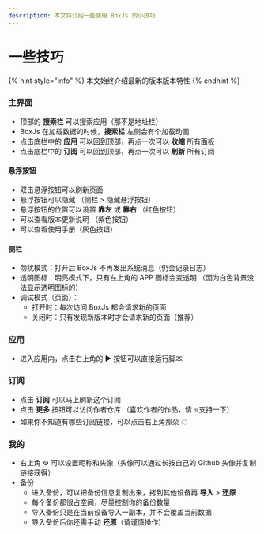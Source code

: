```yaml
---
description: 本文将介绍一些使用 BoxJs 的小技巧
---
```


# 一些技巧

{% hint style="info" %}
本文始终介绍最新的版本版本特性
{% endhint %}

### 主界面

* 顶部的 **搜索栏** 可以搜索应用（那不是地址栏）
* BoxJs 在加载数据的时候，**搜索栏** 左侧会有个加载动画
* 点击底栏中的 **应用** 可以回到顶部，再点一次可以 **收缩** 所有面板
* 点击底栏中的 **订阅** 可以回到顶部，再点一次可以 **刷新** 所有订阅

#### 悬浮按钮

* 双击悬浮按钮可以刷新页面
* 悬浮按钮可以隐藏 （侧栏 &gt; 隐藏悬浮按钮）
* 悬浮按钮的位置可以设置 **靠左** 或 **靠右** （红色按钮）
* 可以查看版本更新说明 （紫色按钮）
* 可以查看使用手册（灰色按钮）

#### 侧栏

* 勿扰模式：打开后 BoxJs 不再发出系统消息（仍会记录日志）
* 透明图标：明亮模式下，只有左上角的 APP 图标会变透明 （因为白色背景没法显示透明图标的）
* 调试模式（页面）：
  * 打开时：每次访问 BoxJs 都会请求新的页面
  * 关闭时：只有发现新版本时才会请求新的页面（推荐）

### 应用

* 进入应用内，点击右上角的 ▶ 按钮可以直接运行脚本

### 订阅

* 点击 **订阅** 可以马上刷新这个订阅
* 点击 **更多** 按钮可以访问作者仓库 （喜欢作者的作品，请 ⭐支持一下）
* 如果你不知道有哪些订阅链接，可以点击右上角那朵 ☁ 

### 我的

* 右上角 ⚙ 可以设置昵称和头像（头像可以通过长按自己的 Github 头像并复制链接获得）
* 备份
  * 进入备份，可以把备份信息复制出来，拷到其他设备再 **导入** &gt; **还原**
  * 每个备份都很占空间，尽量控制你的备份数量
  * 导入备份只是在当前设备导入一副本，并不会覆盖当前数据
  * 导入备份后你还需手动 **还原**（请谨慎操作）





